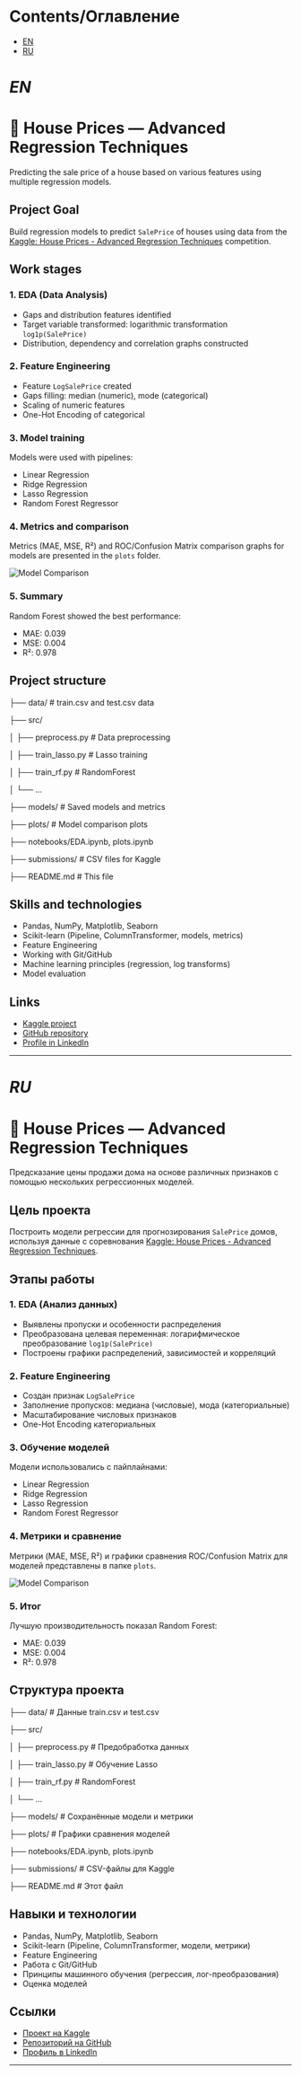 # Contents/Оглавление

* [EN](#en)
* [RU](#ru)


# *EN*

# 🏡 House Prices — Advanced Regression Techniques

Predicting the sale price of a house based on various features using multiple regression models.

## Project Goal

Build regression models to predict `SalePrice` of houses using data from the [Kaggle: House Prices - Advanced Regression Techniques](https://www.kaggle.com/competitions/house-prices-advanced-regression-techniques) competition.

## Work stages

### 1. EDA (Data Analysis)
- Gaps and distribution features identified
- Target variable transformed: logarithmic transformation `log1p(SalePrice)`
- Distribution, dependency and correlation graphs constructed

### 2. Feature Engineering
- Feature `LogSalePrice` created
- Gaps filling: median (numeric), mode (categorical)
- Scaling of numeric features
- One-Hot Encoding of categorical

### 3. Model training
Models were used with pipelines:
- Linear Regression
- Ridge Regression
- Lasso Regression
- Random Forest Regressor

### 4. Metrics and comparison
Metrics (MAE, MSE, R²) and ROC/Confusion Matrix comparison graphs for models are presented in the `plots` folder.

![Model Comparison](./plots/metrics_comparison.png)

### 5. Summary
Random Forest showed the best performance:
- MAE: 0.039
- MSE: 0.004
- R²: 0.978

## Project structure

├── data/ # train.csv and test.csv data

├── src/

│ ├── preprocess.py # Data preprocessing

│ ├── train_lasso.py # Lasso training

│ ├── train_rf.py # RandomForest

│ └── ...

├── models/ # Saved models and metrics

├── plots/ # Model comparison plots

├── notebooks/EDA.ipynb, plots.ipynb

├── submissions/ # CSV files for Kaggle

├── README.md # This file

## Skills and technologies

- Pandas, NumPy, Matplotlib, Seaborn
- Scikit-learn (Pipeline, ColumnTransformer, models, metrics)
- Feature Engineering
- Working with Git/GitHub
- Machine learning principles (regression, log transforms)
- Model evaluation

## Links

- [Kaggle project](https://www.kaggle.com/code/yaninakostiv/eda-house-prices)
- [GitHub repository](https://github.com/SuperYanka/house-prices-regression)
- [Profile in LinkedIn](https://www.linkedin.com/in/superyanka/)

---

# *RU*

# 🏡 House Prices — Advanced Regression Techniques

Предсказание цены продажи дома на основе различных признаков с помощью нескольких регрессионных моделей.

## Цель проекта

Построить модели регрессии для прогнозирования `SalePrice` домов, используя данные с соревнования [Kaggle: House Prices - Advanced Regression Techniques](https://www.kaggle.com/competitions/house-prices-advanced-regression-techniques).

## Этапы работы

### 1. EDA (Анализ данных)
- Выявлены пропуски и особенности распределения
- Преобразована целевая переменная: логарифмическое преобразование `log1p(SalePrice)`
- Построены графики распределений, зависимостей и корреляций

### 2. Feature Engineering
- Создан признак `LogSalePrice`
- Заполнение пропусков: медиана (числовые), мода (категориальные)
- Масштабирование числовых признаков
- One-Hot Encoding категориальных

### 3. Обучение моделей
Модели использовались с пайплайнами:
- Linear Regression
- Ridge Regression
- Lasso Regression
- Random Forest Regressor

### 4. Метрики и сравнение
Метрики (MAE, MSE, R²) и графики сравнения ROC/Confusion Matrix для моделей представлены в папке `plots`.

![Model Comparison](./plots/metrics_comparison.png)

### 5. Итог
Лучшую производительность показал Random Forest:
- MAE: 0.039
- MSE: 0.004
- R²: 0.978

## Структура проекта

├── data/ # Данные train.csv и test.csv

├── src/

│ ├── preprocess.py # Предобработка данных

│ ├── train_lasso.py # Обучение Lasso

│ ├── train_rf.py # RandomForest

│ └── ...

├── models/ # Сохранённые модели и метрики

├── plots/ # Графики сравнения моделей

├── notebooks/EDA.ipynb, plots.ipynb

├── submissions/ # CSV-файлы для Kaggle

├── README.md # Этот файл


## Навыки и технологии

- Pandas, NumPy, Matplotlib, Seaborn
- Scikit-learn (Pipeline, ColumnTransformer, модели, метрики)
- Feature Engineering
- Работа с Git/GitHub
- Принципы машинного обучения (регрессия, лог-преобразования)
- Оценка моделей

## Ссылки

- [Проект на Kaggle](https://www.kaggle.com/code/yaninakostiv/eda-house-prices)
- [Репозиторий на GitHub](https://github.com/SuperYanka/house-prices-regression)
- [Профиль в LinkedIn](https://www.linkedin.com/in/superyanka/)

---

